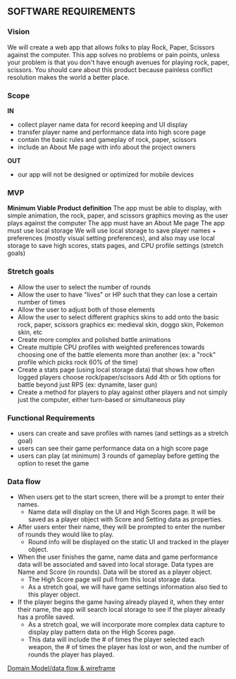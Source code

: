## SOFTWARE REQUIREMENTS

### Vision
We will create a web app that allows folks to play Rock, Paper, Scissors against the computer.
This app solves no problems or pain points, unless your problem is that you don't have enough avenues for playing rock, paper, scissors. You should care about this product because painless conflict resolution makes the world a better place.

### Scope
**IN**
- collect player name data for record keeping and UI display
- transfer player name and performance data into high score page
- contain the basic rules and gameplay of rock, paper, scissors
- include an About Me page with info about the project owners

**OUT**
- our app will not be designed or optimized for mobile devices

### MVP
**Minimum Viable Product definition**
The app must be able to display, with simple animation, the rock, paper, and scissors graphics moving as the user plays against the computer
The app must have an About Me page
The app must use local storage
We will use local storage to save player names + preferences (mostly visual setting preferences), and also may use local storage to save high scores, stats pages, and CPU profile settings (stretch goals)

### Stretch goals
- Allow the user to select the number of rounds
- Allow the user to have "lives" or HP such that they can lose a certain number of times
- Allow the user to adjust both of those elements
- Allow the user to select different graphics skins to add onto the basic rock, paper, scissors graphics
ex: medieval skin, doggo skin, Pokemon skin, etc
- Create more complex and polished battle animations
- Create multiple CPU profiles with weighted preferences towards choosing one of the battle elements more than another (ex: a "rock" profile which picks rock 60% of the time)
- Create a stats page (using local storage data) that shows how often logged players choose rock/paper/scissors
Add 4th or 5th options for battle beyond just RPS (ex: dynamite, laser gun)
- Create a method for players to play against other players and not simply just the computer, either turn-based or simultaneous play

### Functional Requirements
- users can create and save profiles with names (and settings as a stretch goal)
- users can see their game performance data on a high score page
- users can play (at minimum) 3 rounds of gameplay before getting the option to reset the game

### Data flow
- When users get to the start screen, there will be a prompt to enter their names.
    - Name data will display on the UI and High Scores page. It will be saved as a player object with Score and Setting data as properties.
- After users enter their name, they will be prompted to enter the number of rounds they would like to play.
    - Round info will be displayed on the static UI and tracked in the player object.
- When the user finishes the game, name data and game performance data will be associated and saved into local storage. Data types are Name and Score (in rounds). Data will be stored as a player object.
    - The High Score page will pull from this local storage data.
    - As a stretch goal, we will have game settings information also tied to this player object.
- If the player begins the game having already played it, when they enter their name, the app will search local storage to see if the player already has a profile saved.
    - As a stretch goal, we will incorporate more complex data capture to display play pattern data on the High Scores page.
    - This data will include the # of times the player selected each weapon, the # of times the player has lost or won, and the number of rounds the player has played. 

[Domain Model/data flow & wireframe](https://www.draw.io/?lightbox=1&highlight=0000ff&edit=_blank&layers=1&nav=1&title=RPS%20Domain%20Model#Uhttps%3A%2F%2Fdrive.google.com%2Fuc%3Fid%3D1qsFy7ZC1622AbrokXZIPdc7PhxIug0WR%26export%3Ddownload)